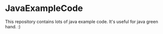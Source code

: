 # JavaExampleCode
This repository contains lots of java example code. It's useful for java green hand.
:)
